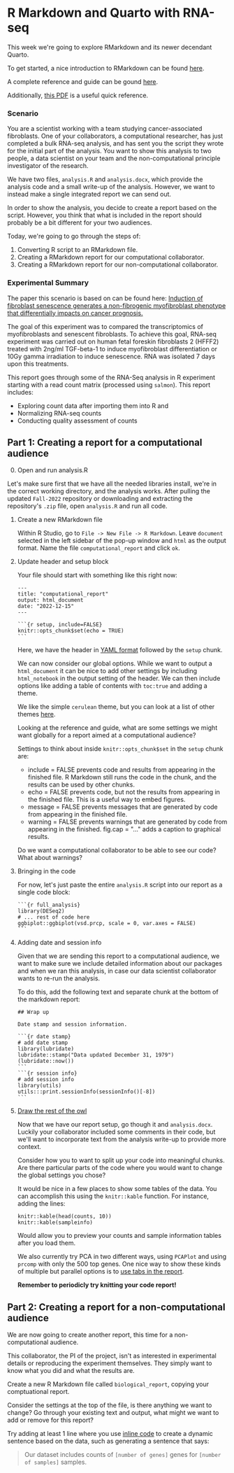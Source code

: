 # R Markdown and Quarto with RNA-seq

This week we're going to explore RMarkdown and its newer decendant Quarto. 

To get started, a nice introduction to RMarkdown can be found [here](https://rmarkdown.rstudio.com/articles_intro.html). 

A complete reference and guide can be gound [here](https://bookdown.org/yihui/rmarkdown/output-formats.html).

Additionally, [this PDF](https://www.rstudio.com/wp-content/uploads/2015/02/rmarkdown-cheatsheet.pdf) is a useful quick reference.

### Scenario

You are a scientist working with a team studying cancer-associated fibroblasts. 
One of your collaborators, a computational researcher, has just completed a bulk RNA-seq analysis, and has sent you the script they wrote for the initial part of the analysis. 
You want to show this analysis to two people, a data scientist on your team and the non-computational principle investigator of the research. 

We have two files, `analysis.R` and `analysis.docx`, which provide the analysis code and a small write-up of the analysis. 
However, we want to instead make a single integrated report we can send out. 

In order to show the analysis, you decide to create a report based on the script. 
However, you think that what is included in the report should probably be a bit different for your two audiences. 

Today, we're going to go through the steps of:

1. Converting R script to an RMarkdown file. 
2. Creating a RMarkdown report for our computational collaborator. 
3. Creating a RMarkdown report for our non-computational collaborator. 

### Experimental Summary

The paper this scenario is based on can be found here: [Induction of fibroblast senescence generates a non-fibrogenic myofibroblast phenotype that differentially impacts on cancer prognosis.](http://europepmc.org/article/MED/27992856)

The goal of this experiment was to compared the transcriptomics of myofibroblasts and senescent fibroblasts. To achieve this goal, RNA-seq experiment was carried out on human fetal foreskin fibroblasts 2 (HFFF2) treated with 2ng/ml TGF-beta-1 to induce myofibroblast differentiation or 10Gy gamma irradiation to induce senescence. RNA was isolated 7 days upon this treatments.

This report goes through some of the RNA-Seq analysis in R experiment starting with a read count matrix (processed using `salmon`). This report includes:

- Exploring count data after importing them into R and 
- Normalizing RNA-seq counts
- Conducting quality assessment of counts

## Part 1: Creating a report for a computational audience

0. Open and run analysis.R

  Let's make sure first that we have all the needed libraries install, we're in the correct working directory, and the analysis works. 
  After pulling the updated `Fall-2022` repository or downloading and extracting the repository's `.zip` file, open `analysis.R` and run all code. 

1. Create a new RMarkdown file
 
    Within R Studio, go to `File -> New File -> R Markdown`. 
    Leave `document` selected in the left sidebar of the pop-up window and `html` as the output format.
    Name the file `computational_report` and click `ok`.
  
2. Update header and setup block

    Your file should start with something like this right now: 

    ````
    ---
    title: "computational_report"
    output: html_document
    date: "2022-12-15"
    ---

    ```{r setup, include=FALSE}
    knitr::opts_chunk$set(echo = TRUE)
    ```
    ````

    Here, we have the header in [YAML format](https://zsmith27.github.io/rmarkdown_crash-course/lesson-4-yaml-headers.html) followed by the `setup` chunk. 

    We can now consider our global options. 
    While we want to output a `html_document` it can be nice to add other settings by including `html_notebook` in the output setting of the header. 
    We can then include options like adding a table of contents with `toc:true` and adding a theme. 

    We like the simple `cerulean` theme, but you can look at a list of other themes [here](https://www.datadreaming.org/post/r-markdown-theme-gallery/). 

    Looking at the reference and guide, what are some settings we might want globally for a report aimed at a computational audience?

    Settings to think about inside `knitr::opts_chunk$set` in the `setup` chunk are:

    - include = FALSE prevents code and results from appearing in the finished file. R Markdown still runs the code in the chunk, and the results can be used by other chunks.
    - echo = FALSE prevents code, but not the results from appearing in the finished file. This is a useful way to embed figures.
    - message = FALSE prevents messages that are generated by code from appearing in the finished file.
    - warning = FALSE prevents warnings that are generated by code from appearing in the finished.
    fig.cap = "..." adds a caption to graphical results.

    Do we want a computational collaborator to be able to see our code? 
    What about warnings? 

3. Bringing in the code

   For now, let's just paste the entire `analysis.R` script into our report as a single code block:

   ````
   ```{r full_analysis}
   library(DESeq2)
   # ... rest of code here
   ggbiplot::ggbiplot(vsd.prcp, scale = 0, var.axes = FALSE)
   ```
   ````
4. Adding date and session info
  
    Given that we are sending this report to a computational audience, we want to make sure we include detailed information about our packages and when we ran this analysis, in case our data scientist collaborator wants to re-run the analysis. 

    To do this, add the following text and separate chunk at the bottom of the markdown report:

    ````
    ## Wrap up

    Date stamp and session information. 

    ```{r date stamp}
    # add date stamp
    library(lubridate)
    lubridate::stamp("Data updated December 31, 1979")(lubridate::now())
    ```
    ```{r session info}
    # add session info
    library(utils)
    utils:::print.sessionInfo(sessionInfo()[-8]) 
    ```
    ````
  
5. [Draw the rest of the owl](https://knowyourmeme.com/memes/how-to-draw-an-owl)
  
   Now that we have our report setup, go though it and `analysis.docx`.
   Luckily your collaborator included some comments in their code, but we'll want to incorporate text from the analysis write-up to provide more context. 

   Consider how you to want to split up your code into meaningful chunks. 
   Are there particular parts of the code where you would want to change the global settings you chose?
   
   It would be nice in a few places to show some tables of the data. 
   You can accomplish this using the `knitr::kable` function. 
   For instance, adding the lines:

   ```
   knitr::kable(head(counts, 10))
   knitr::kable(sampleinfo)
   ```
   Would allow you to preview your counts and sample information tables after you load them. 
   
   We also currently try PCA in two different ways, using `PCAPlot` and using `prcomp` with only the 500 top genes. 
   One nice way to show these kinds of multiple but parallel options is to [use tabs in the report](https://bookdown.org/yihui/rmarkdown-cookbook/html-tabs.html). 


   __Remember to periodicly try knitting your code report!__


## Part 2: Creating a report for a non-computational audience

We are now going to create another report, this time for a non-computational audience. 

This collaborator, the PI of the project, isn't as interested in experimental details or reproducing the experiment themselves. 
They simply want to know what you did and what the results are. 

Create a new R Markdown file called `biological_report`, copying your comptuational report. 

Consider the settings at the top of the file, is there anything we want to change?
Go through your existing text and output, what might we want to add or remove for this report?

Try adding at least 1 line where you use [inline code](https://bookdown.org/yihui/rmarkdown-cookbook/r-code.html) to create a dynamic sentence based on the data, such as generating a sentence that says:

> Our dataset includes counts of `[number of genes]` genes for `[number of samples]` samples. 
